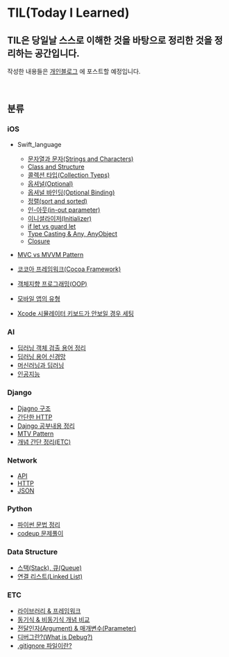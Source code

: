 # TIL(Today I Learned)

## TIL은 당일날 스스로 이해한 것을 바탕으로 정리한 것을 정리하는 공간입니다.

작성한 내용들은 [개인블로그](https://jud00.tistory.com/) 에 포스트할 예정입니다.

<br>

## 분류

### iOS
- Swift_language
    - [문자열과 문자(Strings and Characters)](https://github.com/GwangYong/TIL/blob/master/iOS/Swift_language/%EB%AC%B8%EC%9E%90%EC%97%B4%EA%B3%BC%20%EB%AC%B8%EC%9E%90%20(Strings%20and%20Characters).md)
    - [Class and Structure](https://github.com/GwangYong/TIL/blob/master/iOS/Swift_language/Class%20and%20Structure.md)
    - [콜렉션 타입(Collection Tyeps)](https://github.com/GwangYong/TIL/blob/master/iOS/Swift_language/%EC%BD%9C%EB%A0%89%EC%85%98%20%ED%83%80%EC%9E%85%20(Collection%20Types).md)
    - [옵셔널(Optional)](https://github.com/GwangYong/TIL/blob/master/iOS/Swift_language/Optional.md)
    - [옵셔널 바인딩(Optional Binding)](https://github.com/Gwangyong/TIL/blob/master/iOS/Swift_language/Optional%20Binding.md)
    - [정렬(sort and sorted)](https://github.com/Gwangyong/TIL/blob/master/iOS/Swift_language/%EC%A0%95%EB%A0%AC(sort%20and%20sorted).md)
    - [인-아웃(in-out parameter)](https://github.com/Gwangyong/TIL/blob/master/iOS/Swift_language/inout%20Parameter.md)
    - [이니셜라이저(Initializer)](https://github.com/Gwangyong/TIL/blob/master/iOS/Swift_language/Initializer.md)
    - [if let vs guard let](https://github.com/Gwangyong/TIL/blob/master/iOS/Swift_language/if%20let%20vs%20guard%20let.md)
    - [Type Casting & Any, AnyObject](https://github.com/Gwangyong/TIL/blob/master/iOS/Swift_language/Type%20Casting%20%26%20Any%2C%20AnyObject.md)
    - [Closure](https://github.com/Gwangyong/TIL/blob/master/iOS/Swift_language/Closure.md)

- [MVC vs MVVM Pattern](https://github.com/GwangYong/TIL/blob/master/iOS/MVC%20vs%20MVVM%20Pattern.md)
- [코코아 프레임워크(Cocoa Framework)](https://github.com/Gwangyong/TIL/blob/master/iOS/What%20is%20Cocoa%20Framework%3F.md)
- [객체지향 프로그래밍(OOP)](https://github.com/Gwangyong/TIL/blob/master/iOS/%EA%B0%9D%EC%B2%B4%20%EC%A7%80%ED%96%A5%20%ED%94%84%EB%A1%9C%EA%B7%B8%EB%9E%98%EB%B0%8D(OOP).md)
- [모바일 앱의 유형](https://github.com/Gwangyong/TIL/blob/master/iOS/%EB%AA%A8%EB%B0%94%EC%9D%BC%20%EC%95%B1%EC%9D%98%20%EC%9C%A0%ED%98%95.md)
- [Xcode 시뮬레이터 키보드가 안보일 경우 세팅](https://github.com/Gwangyong/TIL/blob/master/iOS/Xcode%20%EC%8B%9C%EB%AE%AC%EB%A0%88%EC%9D%B4%ED%84%B0%20%ED%82%A4%EB%B3%B4%EB%93%9C%EA%B0%80%20%EC%95%88%EB%B3%B4%EC%9D%BC%20%EA%B2%BD%EC%9A%B0.md)

### AI
- [딥러닝 객체 검출 용어 정리](https://github.com/GwangYong/TIL/blob/master/AI/%EB%94%A5%EB%9F%AC%EB%8B%9D%20%EA%B0%9D%EC%B2%B4%20%EA%B2%80%EC%B6%9C%20%EC%9A%A9%EC%96%B4%20%EC%A0%95%EB%A6%AC.md)
- [딥러닝 용어 신경망](https://github.com/GwangYong/TIL/blob/master/AI/%EB%94%A5%EB%9F%AC%EB%8B%9D%20%EC%9A%A9%EC%96%B4%20%EC%8B%A0%EA%B2%BD%EB%A7%9D.md)
- [머신러닝과 딥러닝](https://github.com/GwangYong/TIL/blob/master/AI/%EB%A8%B8%EC%8B%A0%EB%9F%AC%EB%8B%9D%EA%B3%BC%20%EB%94%A5%EB%9F%AC%EB%8B%9D.md)
- [인공지능](https://github.com/GwangYong/TIL/blob/master/AI/%EC%9D%B8%EA%B3%B5%EC%A7%80%EB%8A%A5.md)

### Django
- [Djagno 구조](https://github.com/GwangYong/TIL/blob/master/Django/Django_Directory.md)
- [간단한 HTTP](https://github.com/GwangYong/TIL/blob/master/Django/Django_HTTP.md)
- [Dajngo 공부내용 정리](https://github.com/GwangYong/TIL/blob/master/Django/Django_Study_Alone.md)
- [MTV Pattern](https://github.com/GwangYong/TIL/blob/master/Django/MTV%20Pattern.md)
- [개념 간단 정리(ETC)](https://github.com/GwangYong/TIL/blob/master/Django/ETC.md)

### Network
- [API](https://github.com/GwangYong/TIL/blob/master/Network/API.md)
- [HTTP](https://github.com/GwangYong/TIL/blob/master/Network/HTTP.md)
- [JSON](https://github.com/GwangYong/TIL/blob/master/Network/JSON.md)

### Python
- [파이썬 문법 정리](https://github.com/GwangYong/TIL/blob/master/Python/python_language.md)
- [codeup 문제풀이](https://github.com/GwangYong/TIL/tree/master/Python/codeup)

### Data Structure
- [스택(Stack), 큐(Queue)](https://github.com/Gwangyong/TIL/blob/master/Data%20structure/%EC%8A%A4%ED%83%9D(Stack)%2C%20%ED%81%90(Queue).md)
- [연결 리스트(Linked List)](https://github.com/Gwangyong/TIL/blob/master/Data%20structure/%EC%97%B0%EA%B2%B0%20%EB%A6%AC%EC%8A%A4%ED%8A%B8(Linked%20list).md)

### ETC
- [라이브러리 & 프레임워크](https://github.com/GwangYong/TIL/blob/master/ETC/Library%20%26%20Framework%20%26%20etc...md)
- [동기식 & 비동기식 개념 비교](https://github.com/Gwangyong/TIL/blob/master/ETC/%EB%8F%99%EA%B8%B0%EC%8B%9D%20%EC%B2%98%EB%A6%AC%20%EB%AA%A8%EB%8D%B8%20%26%20%EB%B9%84%EB%8F%99%EA%B8%B0%EC%8B%9D%20%EC%B2%98%EB%A6%AC%20%EB%AA%A8%EB%8D%B8.md)
- [전달인자(Argument) & 매개변수(Parameter)](https://github.com/Gwangyong/TIL/blob/master/ETC/%EC%A0%84%EB%8B%AC%EC%9D%B8%EC%9E%90(Argument)%EC%99%80%20%EB%A7%A4%EA%B0%9C%EB%B3%80%EC%88%98(Parameter).md)
- [디버그란?(What is Debug?)](https://github.com/Gwangyong/TIL/blob/master/ETC/%EB%94%94%EB%B2%84%EA%B7%B8%EB%9E%80%3F.md)
- [.gitignore 파일이란?](https://github.com/Gwangyong/TIL/blob/master/ETC/.gitignore%20%ED%8C%8C%EC%9D%BC%EC%9D%B4%EB%9E%80%3F.md)